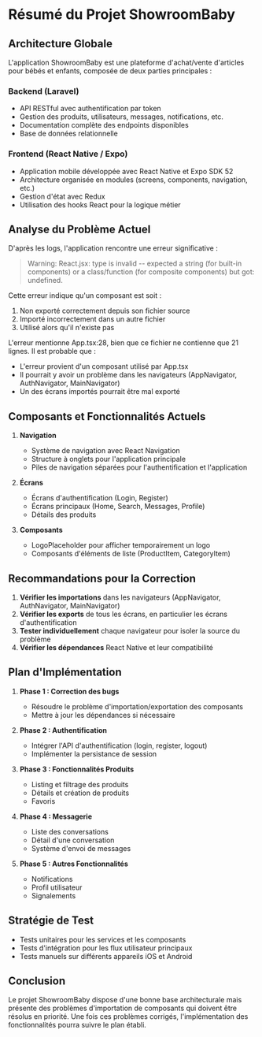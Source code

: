 # Résumé du Projet ShowroomBaby

## Architecture Globale

L'application ShowroomBaby est une plateforme d'achat/vente d'articles pour bébés et enfants, composée de deux parties principales :

### Backend (Laravel)

- API RESTful avec authentification par token
- Gestion des produits, utilisateurs, messages, notifications, etc.
- Documentation complète des endpoints disponibles
- Base de données relationnelle

### Frontend (React Native / Expo)

- Application mobile développée avec React Native et Expo SDK 52
- Architecture organisée en modules (screens, components, navigation, etc.)
- Gestion d'état avec Redux
- Utilisation des hooks React pour la logique métier

## Analyse du Problème Actuel

D'après les logs, l'application rencontre une erreur significative :

> Warning: React.jsx: type is invalid -- expected a string (for built-in components) or a class/function (for composite components) but got: undefined.

Cette erreur indique qu'un composant est soit :

1. Non exporté correctement depuis son fichier source
2. Importé incorrectement dans un autre fichier
3. Utilisé alors qu'il n'existe pas

L'erreur mentionne App.tsx:28, bien que ce fichier ne contienne que 21 lignes. Il est probable que :

- L'erreur provient d'un composant utilisé par App.tsx
- Il pourrait y avoir un problème dans les navigateurs (AppNavigator, AuthNavigator, MainNavigator)
- Un des écrans importés pourrait être mal exporté

## Composants et Fonctionnalités Actuels

1. **Navigation**

   - Système de navigation avec React Navigation
   - Structure à onglets pour l'application principale
   - Piles de navigation séparées pour l'authentification et l'application

2. **Écrans**

   - Écrans d'authentification (Login, Register)
   - Écrans principaux (Home, Search, Messages, Profile)
   - Détails des produits

3. **Composants**
   - LogoPlaceholder pour afficher temporairement un logo
   - Composants d'éléments de liste (ProductItem, CategoryItem)

## Recommandations pour la Correction

1. **Vérifier les importations** dans les navigateurs (AppNavigator, AuthNavigator, MainNavigator)
2. **Vérifier les exports** de tous les écrans, en particulier les écrans d'authentification
3. **Tester individuellement** chaque navigateur pour isoler la source du problème
4. **Vérifier les dépendances** React Native et leur compatibilité

## Plan d'Implémentation

1. **Phase 1 : Correction des bugs**

   - Résoudre le problème d'importation/exportation des composants
   - Mettre à jour les dépendances si nécessaire

2. **Phase 2 : Authentification**

   - Intégrer l'API d'authentification (login, register, logout)
   - Implémenter la persistance de session

3. **Phase 3 : Fonctionnalités Produits**

   - Listing et filtrage des produits
   - Détails et création de produits
   - Favoris

4. **Phase 4 : Messagerie**

   - Liste des conversations
   - Détail d'une conversation
   - Système d'envoi de messages

5. **Phase 5 : Autres Fonctionnalités**
   - Notifications
   - Profil utilisateur
   - Signalements

## Stratégie de Test

- Tests unitaires pour les services et les composants
- Tests d'intégration pour les flux utilisateur principaux
- Tests manuels sur différents appareils iOS et Android

## Conclusion

Le projet ShowroomBaby dispose d'une bonne base architecturale mais présente des problèmes d'importation de composants qui doivent être résolus en priorité. Une fois ces problèmes corrigés, l'implémentation des fonctionnalités pourra suivre le plan établi.
